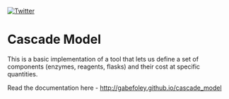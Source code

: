 [![Twitter](https://badgen.net/badge/icon/gabefoley?icon=twitter&label)](https://twitter.com/gabefoley)

# Cascade Model

This is a basic implementation of a tool that lets us define a set of components (enzymes, reagents, flasks) and their cost at specific quantities.

Read the documentation here - 
http://gabefoley.github.io/cascade_model
